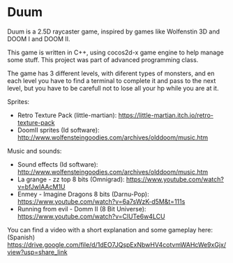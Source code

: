 # Duum

Duum is a 2.5D raycaster game, inspired by games like Wolfenstin 3D and DOOM I and DOOM II.

This game is written in C++, using cocos2d-x game engine to help manage some stuff. This project was part of advanced programming class.

The game has 3 different levels, with diferent types of monsters, and en each level you have to find a terminal to complete it and pass to the next level, but you have to be carefull not to lose all your hp while you are at it.

Sprites:
- Retro Texture Pack (little-martian): https://little-martian.itch.io/retro-texture-pack
- DoomII sprites (Id software): http://www.wolfensteingoodies.com/archives/olddoom/music.htm

Music and sounds:
- Sound effects (Id software): http://www.wolfensteingoodies.com/archives/olddoom/music.htm
- La grange - zz top 8 bits (Omnigrad): https://www.youtube.com/watch?v=bfJwIAAcM1U
- Enmey - Imagine Dragons 8 bits (Darnu-Pop): https://www.youtube.com/watch?v=6a7sWzK-d5M&t=111s
- Running from evil - Domm II (8 Bit Universe): https://www.youtube.com/watch?v=ClUTe6w4LCU

You can find a video with a short explanation and some gameplay here: (Spanish) https://drive.google.com/file/d/1dEO7JQspExNbwHV4cotvmWAHcWe9xGjx/view?usp=share_link
